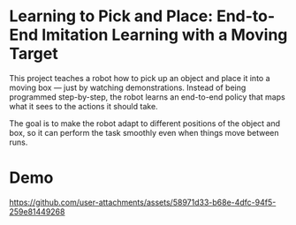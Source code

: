 # Learning to Pick and Place: End-to-End Imitation Learning with a Moving Target
This project teaches a robot how to pick up an object and place it into a moving box — just by watching demonstrations.
Instead of being programmed step-by-step, the robot learns an end-to-end policy that maps what it sees to the actions it should take.

The goal is to make the robot adapt to different positions of the object and box, so it can perform the task smoothly even when things move between runs.

# Demo
https://github.com/user-attachments/assets/58971d33-b68e-4dfc-94f5-259e81449268

